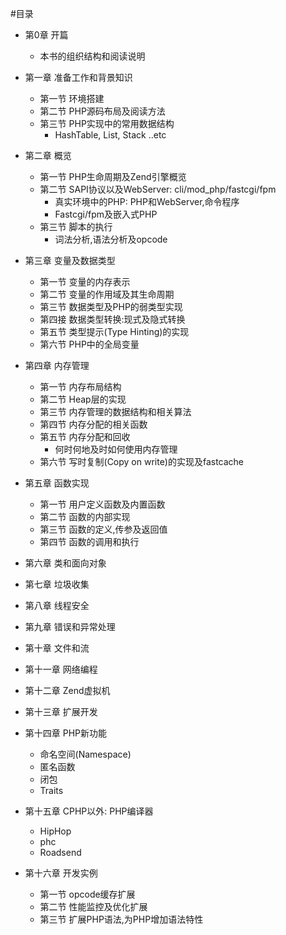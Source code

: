 #目录

- 第0章 开篇
	* 本书的组织结构和阅读说明

- 第一章 准备工作和背景知识
	* 第一节 环境搭建
	* 第二节 PHP源码布局及阅读方法
	* 第三节 PHP实现中的常用数据结构
		+ HashTable, List, Stack ..etc 

- 第二章 概览
	* 第一节 PHP生命周期及Zend引擎概览
	* 第二节 SAPI协议以及WebServer: cli/mod_php/fastcgi/fpm
		+ 真实环境中的PHP: PHP和WebServer,命令程序
		+ Fastcgi/fpm及嵌入式PHP
	* 第三节 脚本的执行
		+ 词法分析,语法分析及opcode

- 第三章 变量及数据类型
	* 第一节 变量的内存表示
	* 第二节 变量的作用域及其生命周期
	* 第三节 数据类型及PHP的弱类型实现
	* 第四接 数据类型转换:现式及隐式转换
	* 第五节 类型提示(Type Hinting)的实现
	* 第六节 PHP中的全局变量

- 第四章 内存管理
	* 第一节 内存布局结构
	* 第二节 Heap层的实现
	* 第三节 内存管理的数据结构和相关算法
	* 第四节 内存分配的相关函数
	* 第五节 内存分配和回收
		+ 何时何地及时如何使用内存管理
	* 第六节 写时复制(Copy on write)的实现及fastcache

- 第五章 函数实现
	* 第一节 用户定义函数及内置函数
	* 第二节 函数的内部实现
	* 第三节 函数的定义,传参及返回值
	* 第四节 函数的调用和执行

- 第六章 类和面向对象

- 第七章 垃圾收集

- 第八章 线程安全

- 第九章 错误和异常处理

- 第十章 文件和流

- 第十一章 网络编程

- 第十二章 Zend虚拟机

- 第十三章 扩展开发

- 第十四章 PHP新功能
	* 命名空间(Namespace)
	* 匿名函数
	* 闭包
	* Traits

- 第十五章 CPHP以外: PHP编译器
	* HipHop
	* phc
	* Roadsend

- 第十六章 开发实例
	* 第一节 opcode缓存扩展
	* 第二节 性能监控及优化扩展
	* 第三节 扩展PHP语法,为PHP增加语法特性

[01-Introduction]: chapt1/01-Introduction
